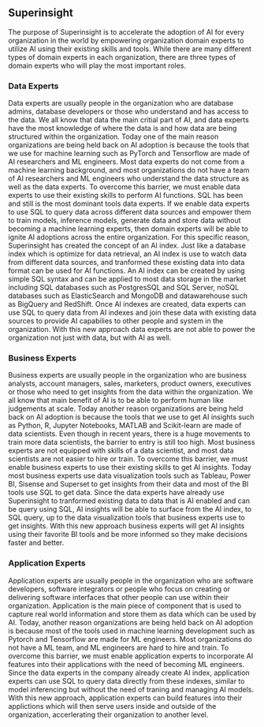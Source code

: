 ## Superinsight

The purpose of Superinsight is to accelerate the adoption of AI for every organization in the world by empowering organization domain experts to utilize AI using their existing skills and tools. While there are many different types of domain experts in each organization, there are three types of domain experts who will play the most important roles.

### Data Experts
Data experts are usually people in the organization who are database admins, database developers or those who understand and has access to the data. We all know that data the main critial part of AI, and data experts have the most knowledge of where the data is and how data are being structured within the organization. Today one of the main reason organizations are being held back on AI adoption is because the tools that we use for machine learning such as PyTorch and Tensorflow are made of AI researchers and ML engineers. Most data experts do not come from a machine learning background, and most organizations do not have a team of AI researchers and ML engineers who understand the data structure as well as the data experts. To overcome this barrier, we must enable data experts to use their existing skills to perform AI functions. SQL has been and still is the most dominant tools data experts. If we enable data experts to use SQL to query data across different data sources and empower them to train models, inference models, generate data and store data without becoming a machine learning experts, then domain experts will be able to ignite AI adoptions across the entire organization. For this specific reason, Superinsight has created the concept of an AI index. Just like a database index which is optimize for data retrieval, an AI index is use to watch data from different data sources, and tranformed these existing data into data format can be used for AI functions. An AI index can be created by using simple SQL syntax and can be applied to most data storage in the market including SQL databases such as PostgresSQL and SQL Server, noSQL databases such as ElasticSearch and MongoDB and datawarehouse such as BigQuery and RedShift. Once AI indexes are created, data experts can use SQL to query data from AI indexes and join these data with existing data sources to provide AI capabilies to other people and system in the organization. With this new approach data experts are not able to power the organization not just with data, but with AI as well.

### Business Experts
Business experts are usually people in the organization who are business analysts, account managers, sales, marketers, product owners, executives or those who need to get insights from the data within the organization.  We all know that main benefit of AI is to be able to perform human like judgements at scale. Today another reason organizations are being held back on AI adoption is because the tools that we use to get AI insights such as Python, R, Jupyter Notebooks, MATLAB and Scikit-learn are made of data scientists. Even though in recent years, there is a huge movements to train more data scientists, the barrier to entry is still too high. Most business experts are not equipped with skills of a data scientist, and most data scientists are not easier to hire or train. To overcome this barrier, we must enable business experts to use their existing skills to get AI insights. Today most business experts use data visualization tools such as Tableau, Power BI, Sisense and Superset to get insights from their data and most of the BI tools use SQL to get data. Since the data experts have already use Superinsight to tranformed existing data to data that is AI enabled and can be query using SQL, AI insights will be able to surface from the AI index, to SQL query, up to the data visualization tools that business experts use to get insights. With this new approach business experts will get AI insights using their favorite BI tools and be more informed so they make decisions faster and better.

### Application Experts
Application experts are usually people in the organization who are software developers, software integrators or people who focus on creating or delivering software interfaces that other people can use within their organization. Application is the main piece of component that is used to capture real world information and store them as data which can be used by AI. Today, another reason organizations are being held back on AI adoption is because most of the tools used in machine learning development such as Pytorch and Tensorflow are made for ML engineers. Most organizations do not have a ML team, and ML engineers are hard to hire and train. To overcome this barrier, we must enable application experts to incorporate AI features into their applications with the need of becoming ML engineers. Since the data experts in the company already create AI index, application experts can use SQL to query data directly from these indexes, similar to model inferencing but without the need of traning and managing AI models. With this new approach, application experts can build features into their applictions which will then serve users inside and outside of the organization, accerlerating their organization to another level.

